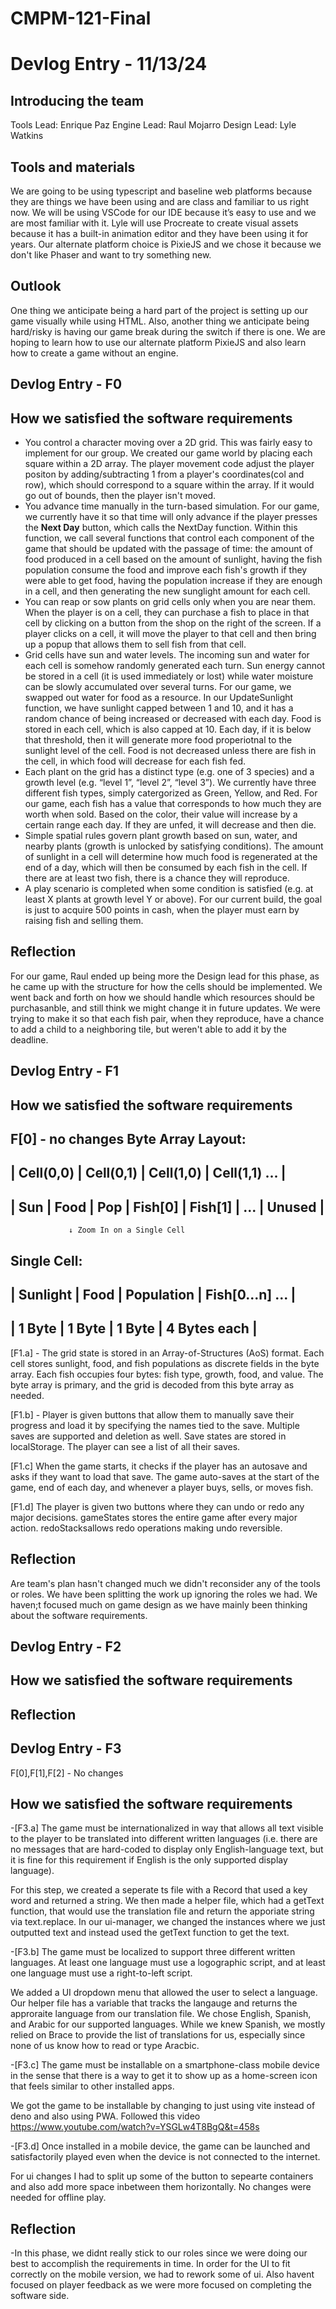 # CMPM-121-Final

# Devlog Entry - 11/13/24
## Introducing the team

Tools Lead: Enrique Paz
Engine Lead: Raul Mojarro
Design Lead: Lyle Watkins



## Tools and materials
We are going to be using typescript and baseline web platforms because they are things we have been using and are class and familiar to us right now. We will be using VSCode for our IDE because it’s easy to use and we are most familiar with it. Lyle will use Procreate to create visual assets because it has a built-in animation editor and they have been using it for years. Our alternate platform choice is PixieJS and we chose it because we don't like Phaser and want to try something new.


## Outlook
One thing we anticipate being a hard part of the project is setting up our game visually while using HTML. Also, another thing we anticipate being hard/risky is having our game break during the switch if there is one. We are hoping to learn how to use our alternate platform PixieJS and also learn how to create a game without an engine.

## Devlog Entry - F0
## How we satisfied the software requirements
- You control a character moving over a 2D grid.
This was fairly easy to implement for our group. We created our game world by placing each square within a 2D array. The player movement code adjust the player positon by adding/subtracting 1 from a player's coordinates(col and row), which should correspond to a square within the array. If it would go out of bounds, then the player isn't moved. 
- You advance time manually in the turn-based simulation.
For our game, we currently have it so that time will only advance if the player presses the **Next Day** button, which calls the NextDay function. Within this function, we call several functions that control each component of the game that should be updated with the passage of time: the amount of food produced in a cell based on the amount of sunlight, having the fish population consume the food and improve each fish's growth if they were able to get food, having the population increase if they are enough in a cell, and then generating the new sunglight amount for each cell. 
- You can reap or sow plants on grid cells only when you are near them.
When the player is on a cell, they can purchase a fish to place in that cell by clicking on a button from the shop on the right of the screen. If a player clicks on a cell, it will move the player to that cell and then bring up a popup that allows them to sell fish from that cell. 
- Grid cells have sun and water levels. The incoming sun and water for each cell is somehow randomly generated each turn. Sun energy cannot be stored in a cell (it is used immediately or lost) while water moisture can be slowly accumulated over several turns.
For our game, we swapped out water for food as a resource. In our UpdateSunlight function, we have sunlight capped between 1 and 10, and it has a random chance of being increased or decreased with each day. Food is stored in each cell, which is also capped at 10. Each day, if it is below that threshold, then it will generate more food properiotnal to the sunlight level of the cell. Food is not decreased unless there are fish in the cell, in which food will decrease for each fish fed. 
- Each plant on the grid has a distinct type (e.g. one of 3 species) and a growth level (e.g. “level 1”, “level 2”, “level 3”).
We currently have three different fish types, simply catergorized as Green, Yellow, and Red. For our game, each fish has a value that corresponds to how much they are worth when sold. Based on the color, their value will increase by a certain range each day. If they are unfed, it will decrease and then die. 
- Simple spatial rules govern plant growth based on sun, water, and nearby plants (growth is unlocked by satisfying conditions).
The amount of sunlight in a cell will determine how much food is regenerated at the end of a day, which will then be consumed by each fish in the cell. If there are at least two fish, there is a chance they will reproduce. 
- A play scenario is completed when some condition is satisfied (e.g. at least X plants at growth level Y or above).
For our current build, the goal is just to acquire 500 points in cash, when the player must earn by raising fish and selling them. 

## Reflection
For our game, Raul ended up being more the Design lead for this phase, as he came up with the structure for how the cells should be implemented. We went back and forth on how we should handle which resources should be purchasanble, and still think we might change it in future updates. We were trying to make it so that each fish pair, when they reproduce, have a chance to add a child to a neighboring tile, but weren't able to add it by the deadline. 

## Devlog Entry - F1
## How we satisfied the software requirements
F[0] - no changes
Byte Array Layout:
-----------------------------------------------------
| Cell(0,0) | Cell(0,1) | Cell(1,0) | Cell(1,1) ... |
-----------------------------------------------------
| Sun | Food | Pop | Fish[0] | Fish[1] | ... | Unused |
-----------------------------------------------------
                 ↓ Zoom In on a Single Cell
Single Cell:
-------------------------------------------------
| Sunlight | Food | Population | Fish[0...n] ... |
-------------------------------------------------
|  1 Byte  | 1 Byte |   1 Byte   |  4 Bytes each  |
-------------------------------------------------

[F1.a] - The grid state is stored in an Array-of-Structures (AoS) format. Each cell stores sunlight, food, and fish populations as discrete fields in the byte array. Each fish occupies four bytes: fish type, growth, food, and value. The byte array is primary, and the grid is decoded from this byte array as needed.

[F1.b] - Player is given buttons that allow them to manually save their progress and load it by specifying the names tied to the save. Multiple saves are supported and deletion as well. Save states are stored in localStorage. The player can see a list of all their saves.

[F1.c] When the game starts, it checks if the player has an autosave and asks if they want to load that save. The game auto-saves  at the start of the game, end of each day, and whenever a player buys, sells, or moves fish.

[F1.d] The player is given two buttons where they can  undo or redo any major decisions. gameStates stores the entire game after every major action. redoStacksallows redo operations making undo reversible.

## Reflection 
Are team's plan hasn't changed much we didn't reconsider any of the tools or roles. We have been splitting the work up ignoring the roles we had. We haven;t focused much on game design as we have mainly been thinking about the software requirements.


## Devlog Entry - F2
## How we satisfied the software requirements

## Reflection

## Devlog Entry - F3
F[0],F[1],F[2] - No changes

## How we satisfied the software requirements
-[F3.a] The game must be internationalized in way that allows all text visible to the player to be translated into different written languages (i.e. there are no messages that are hard-coded to display only English-language text, but it is fine for this requirement if English is the only supported display language).

For this step, we created a seperate ts file with a Record that used a key word and returned a string. We then made a helper file, which had a getText function, that would use the translation file and return the apporiate string via text.replace. In our ui-manager, we changed the instances where we just outputted text and instead used the getText function to get the text. 

-[F3.b] The game must be localized to support three different written languages. At least one language must use a logographic script, and at least one language must use a right-to-left script.

We added a UI dropdown menu that allowed the user to select a language. Our helper file has a variable that tracks the langauge and returns the approraite language from our translation file. We chose English, Spanish, and Arabic for our supported languages. While we knew Spanish, we mostly relied on Brace to provide the list of translations for us, especially since none of us know how to read or type Aracbic. 

-[F3.c] The game must be installable on a smartphone-class mobile device in the sense that there is a way to get it to show up as a home-screen icon that feels similar to other installed apps.

We got the game to be installable by changing to just using vite instead of deno and also using PWA.
Followed this video https://www.youtube.com/watch?v=YSGLw4T8BgQ&t=458s

-[F3.d] Once installed in a mobile device, the game can be launched and satisfactorily played even when the device is not connected to the internet.

For ui changes I had to split up some of the button to sepearte containers and also add more space inbetween them horizontally.
No changes were needed for offline play.

## Reflection
-In this phase, we didnt really stick to our roles since we were doing our best to accomplish the requirements in time. In order for the UI to fit correctly on the mobile version, we had to rework some of ui. Also havent focused on player feedback as we were more focused on completing the software side. 
